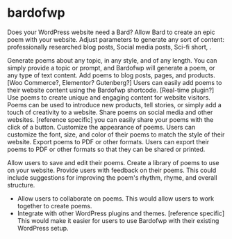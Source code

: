 # bardofwp
Does your WordPress website need a Bard?  Allow Bard to create an epic poem with your website. Adjust parameters to generate any sort of content: professionally researched blog posts, Social media posts, Sci-fi short, .

Generate poems about any topic, in any style, and of any length. You can simply provide a topic or prompt, and Bardofwp will generate a poem, or any type of text content.
Add poems to blog posts, pages, and products. [Woo Commerce?, Elementor? Gutenberg?] Users can easily add poems to their website content using the Bardofwp shortcode. [Real-time plugin?]
Use poems to create unique and engaging content for website visitors. Poems can be used to introduce new products, tell stories, or simply add a touch of creativity to a website.
Share poems on social media and other websites. [reference specific]  you can easily share your poems with the click of a button.
Customize the appearance of poems. Users can customize the font, size, and color of their poems to match the style of their website.
Export poems to PDF or other formats. Users can export their poems to PDF or other formats so that they can be shared or printed.

Allow users to save and edit their poems. Create a library of poems to use on your website.
Provide users with feedback on their poems. This could include suggestions for improving the poem's rhythm, rhyme, and overall structure.
* Allow users to collaborate on poems. This would allow users to work together to create poems.
* Integrate with other WordPress plugins and themes. [reference specific] This would make it easier for users to use Bardofwp with their existing WordPress setup.
